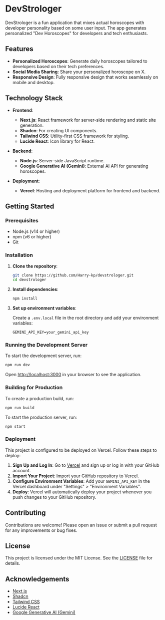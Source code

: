 # DevStrologer

DevStrologer is a fun application that mixes actual horoscopes with developer personality based on some user input. The app generates personalized "Dev Horoscopes" for developers and tech enthusiasts.

## Features

- **Personalized Horoscopes**: Generate daily horoscopes tailored to developers based on their tech preferences.
- **Social Media Sharing**: Share your personalized horoscope on X.
- **Responsive Design**: Fully responsive design that works seamlessly on mobile and desktop.

## Technology Stack

- **Frontend**:

  - **Next.js**: React framework for server-side rendering and static site generation.
  - **Shadcn**: For creating UI components.
  - **Tailwind CSS**: Utility-first CSS framework for styling.
  - **Lucide React**: Icon library for React.

- **Backend**:

  - **Node.js**: Server-side JavaScript runtime.
  - **Google Generative AI (Gemini)**: External AI API for generating horoscopes.

- **Deployment**:
  - **Vercel**: Hosting and deployment platform for frontend and backend.

## Getting Started

### Prerequisites

- Node.js (v14 or higher)
- npm (v6 or higher)
- Git

### Installation

1. **Clone the repository**:

   ```bash
   git clone https://github.com/Harry-kp/devstrologer.git
   cd devstrologer
   ```

2. **Install dependencies**:

   ```bash
   npm install
   ```

3. **Set up environment variables**:

   Create a `.env.local` file in the root directory and add your environment variables:

   ```env
   GEMINI_API_KEY=your_gemini_api_key
   ```

### Running the Development Server

To start the development server, run:

```bash
npm run dev
```

Open [http://localhost:3000](http://localhost:3000) in your browser to see the application.

### Building for Production

To create a production build, run:

```bash
npm run build
```

To start the production server, run:

```bash
npm start
```

### Deployment

This project is configured to be deployed on Vercel. Follow these steps to deploy:

1. **Sign Up and Log In**: Go to [Vercel](https://vercel.com/) and sign up or log in with your GitHub account.
2. **Import Your Project**: Import your GitHub repository to Vercel.
3. **Configure Environment Variables**: Add your `GEMINI_API_KEY` in the Vercel dashboard under "Settings" > "Environment Variables".
4. **Deploy**: Vercel will automatically deploy your project whenever you push changes to your GitHub repository.

## Contributing

Contributions are welcome! Please open an issue or submit a pull request for any improvements or bug fixes.

## License

This project is licensed under the MIT License. See the [LICENSE](LICENSE) file for details.

## Acknowledgements

- [Next.js](https://nextjs.org/)
- [Shadcn](https://shadcn.dev/)
- [Tailwind CSS](https://tailwindcss.com/)
- [Lucide React](https://lucide.dev/)
- [Google Generative AI (Gemini)](https://makersuite.google.com/)
